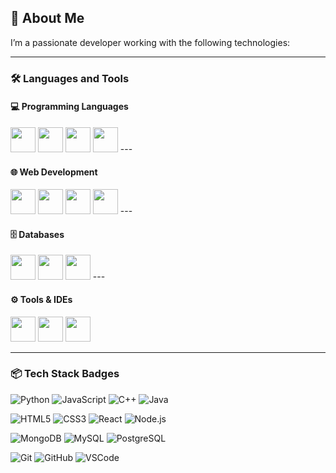 ## 🚀 About Me

I’m a passionate developer working with the following technologies:

---  

### 🛠️ Languages and Tools

#### 💻 Programming Languages  
<img src="https://cdn.jsdelivr.net/gh/devicons/devicon/icons/python/python-original.svg" width="40" /> 
<img src="https://cdn.jsdelivr.net/gh/devicons/devicon/icons/javascript/javascript-original.svg" width="40" /> 
<img src="https://cdn.jsdelivr.net/gh/devicons/devicon/icons/cplusplus/cplusplus-original.svg" width="40" /> 
<img src="https://cdn.jsdelivr.net/gh/devicons/devicon/icons/java/java-original.svg" width="40" />  
---  

#### 🌐 Web Development  
<img src="https://cdn.jsdelivr.net/gh/devicons/devicon/icons/html5/html5-original.svg" width="40" /> 
<img src="https://cdn.jsdelivr.net/gh/devicons/devicon/icons/css3/css3-original.svg" width="40" /> 
<img src="https://cdn.jsdelivr.net/gh/devicons/devicon/icons/react/react-original.svg" width="40" /> 
<img src="https://cdn.jsdelivr.net/gh/devicons/devicon/icons/nodejs/nodejs-original.svg" width="40" />  
---  

#### 🗄️ Databases  
<img src="https://cdn.jsdelivr.net/gh/devicons/devicon/icons/mysql/mysql-original.svg" width="40" /> 
<img src="https://cdn.jsdelivr.net/gh/devicons/devicon/icons/postgresql/postgresql-original.svg" width="40" /> 
<img src="https://cdn.jsdelivr.net/gh/devicons/devicon/icons/mongodb/mongodb-original.svg" width="40" />  
---  


#### ⚙️ Tools & IDEs  
<img src="https://cdn.jsdelivr.net/gh/devicons/devicon/icons/git/git-original.svg" width="40" /> 
<img src="https://cdn.jsdelivr.net/gh/devicons/devicon/icons/github/github-original.svg" width="40" /> 
<img src="https://cdn.jsdelivr.net/gh/devicons/devicon/icons/vscode/vscode-original.svg" width="40" />  

---  


### 📦 Tech Stack Badges

![Python](https://img.shields.io/badge/Python-3776AB?style=for-the-badge&logo=python&logoColor=white)
![JavaScript](https://img.shields.io/badge/JavaScript-F7DF1E?style=for-the-badge&logo=javascript&logoColor=black)
![C++](https://img.shields.io/badge/C++-00599C?style=for-the-badge&logo=c%2B%2B&logoColor=white)
![Java](https://img.shields.io/badge/Java-007396?style=for-the-badge&logo=java&logoColor=white)

![HTML5](https://img.shields.io/badge/HTML5-E34F26?style=for-the-badge&logo=html5&logoColor=white)
![CSS3](https://img.shields.io/badge/CSS3-1572B6?style=for-the-badge&logo=css3&logoColor=white)
![React](https://img.shields.io/badge/React-20232A?style=for-the-badge&logo=react&logoColor=61DAFB)
![Node.js](https://img.shields.io/badge/Node.js-339933?style=for-the-badge&logo=node.js&logoColor=white)

![MongoDB](https://img.shields.io/badge/MongoDB-4EA94B?style=for-the-badge&logo=mongodb&logoColor=white)
![MySQL](https://img.shields.io/badge/MySQL-4479A1?style=for-the-badge&logo=mysql&logoColor=white)
![PostgreSQL](https://img.shields.io/badge/PostgreSQL-336791?style=for-the-badge&logo=postgresql&logoColor=white)

![Git](https://img.shields.io/badge/Git-F05032?style=for-the-badge&logo=git&logoColor=white)
![GitHub](https://img.shields.io/badge/GitHub-181717?style=for-the-badge&logo=github&logoColor=white)
![VSCode](https://img.shields.io/badge/VSCode-007ACC?style=for-the-badge&logo=visual-studio-code&logoColor=white)

